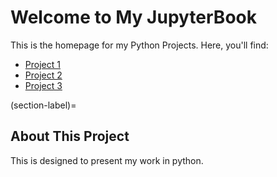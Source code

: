 # Welcome to My JupyterBook

This is the homepage for my Python Projects. Here, you'll find:
- [Project 1](Project_1_Death_Rate_dw3149.ipynb)
- [Project 2](Project_2_dw3149.ipynb)
- [Project 3](project_3.ipynb)

(section-label)=
## About This Project
This is designed to present my work in python.